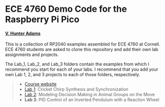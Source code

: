 # ECE 4760 Demo Code for the Raspberry Pi Pico
#### [V. Hunter Adams](https://vanhunteradams.com)

This is a collection of RP2040 examples assembled for ECE 4760 at Cornell. ECE 4760 students are asked to clone this repository and add their own lab assignments and projects.

The Lab_1, Lab_2, and Lab_3 folders contain the examples from which I recommend you start for each of your labs. I recommend that you add your own Lab 1, 2, and 3 projects to each of those folders, respectively.

> - [Course website](https://ece4760.github.io)
> - [Lab 1](https://vanhunteradams.com/Pico/Cricket/Crickets.html): Cricket Chirp Synthesis and Synchronization
> - [Lab 2](https://vanhunteradams.com/Pico/Animal_Movement/Animal_Movement.html): Modeling Decision Making in Animal Groups on the Move
> - **Lab 3**: PID Control of an Inverted Pendulum with a Reaction Wheel